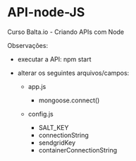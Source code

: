 # API-node-JS
Curso Balta.io - Criando APIs com Node

Observações:
  - executar a API: npm start
  
  - alterar os seguintes arquivos/campos:
  
    - app.js
      - mongoose.connect() 
      
    - config.js
      - SALT_KEY
      - connectionString
      - sendgridKey
      - containerConnectionString
      
